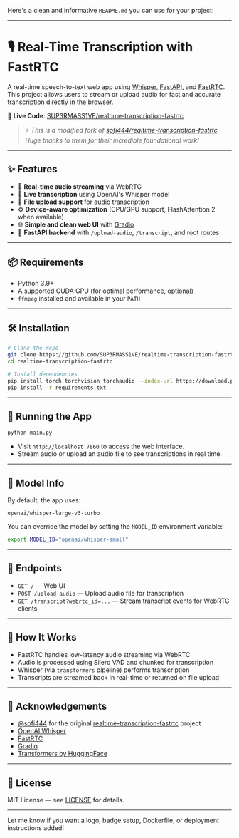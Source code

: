 Here's a clean and informative `README.md` you can use for your project:

---

# 🎙️ Real-Time Transcription with FastRTC

A real-time speech-to-text web app using [Whisper](https://github.com/openai/whisper), [FastAPI](https://fastapi.tiangolo.com/), and [FastRTC](https://github.com/sofi444/fastrtc). This project allows users to stream or upload audio for fast and accurate transcription directly in the browser.

🔗 **Live Code**: [SUP3RMASS1VE/realtime-transcription-fastrtc](https://github.com/SUP3RMASS1VE/realtime-transcription-fastrtc)

> ⚡️ _This is a modified fork of [sofi444/realtime-transcription-fastrtc](https://github.com/sofi444/realtime-transcription-fastrtc). Huge thanks to them for their incredible foundational work!_

---

## ✨ Features

- 🎤 **Real-time audio streaming** via WebRTC
- 📝 **Live transcription** using OpenAI's Whisper model
- 📂 **File upload support** for audio transcription
- ⚙️ **Device-aware optimization** (CPU/GPU support, FlashAttention 2 when available)
- 🌐 **Simple and clean web UI** with [Gradio](https://gradio.app/)
- 🚀 **FastAPI backend** with `/upload-audio`, `/transcript`, and root routes

---

## 📦 Requirements

- Python 3.9+
- A supported CUDA GPU (for optimal performance, optional)
- `ffmpeg` installed and available in your `PATH`

---

## 🛠️ Installation

```bash
# Clone the repo
git clone https://github.com/SUP3RMASS1VE/realtime-transcription-fastrtc.git
cd realtime-transcription-fastrtc

# Install dependencies
pip install torch torchvision torchaudio --index-url https://download.pytorch.org/whl/cu126
pip install -r requirements.txt
```

---

## 🚀 Running the App

```bash
python main.py
```

- Visit `http://localhost:7860` to access the web interface.
- Stream audio or upload an audio file to see transcriptions in real time.

---

## 🧠 Model Info

By default, the app uses:

```
openai/whisper-large-v3-turbo
```

You can override the model by setting the `MODEL_ID` environment variable:

```bash
export MODEL_ID="openai/whisper-small"
```

---

## 📡 Endpoints

- `GET /` — Web UI
- `POST /upload-audio` — Upload audio file for transcription
- `GET /transcript?webrtc_id=...` — Stream transcript events for WebRTC clients

---

## 🧩 How It Works

- FastRTC handles low-latency audio streaming via WebRTC
- Audio is processed using Silero VAD and chunked for transcription
- Whisper (via `transformers` pipeline) performs transcription
- Transcripts are streamed back in real-time or returned on file upload

---

## 🙏 Acknowledgements

- [@sofi444](https://github.com/sofi444) for the original [realtime-transcription-fastrtc](https://github.com/sofi444/realtime-transcription-fastrtc) project
- [OpenAI Whisper](https://github.com/openai/whisper)
- [FastRTC](https://github.com/sofi444/fastrtc)
- [Gradio](https://gradio.app/)
- [Transformers by HuggingFace](https://github.com/huggingface/transformers)

---

## 📄 License

MIT License — see [LICENSE](LICENSE) for details.

---

Let me know if you want a logo, badge setup, Dockerfile, or deployment instructions added!
